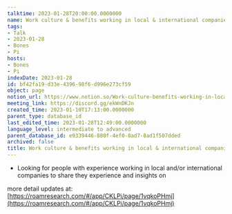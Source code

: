 ```yaml
---
talktime: 2023-01-28T20:00:00.0000000
name: Work culture & benefits working in local & international companies
tags:
- Talk
- 2023-01-28
- Bones
- Pi
hosts:
- Bones
- Pi
indexDate: 2023-01-28
id: bf42fa19-d33e-4396-98f6-d996e273cf59
object: page
notion_url: https://www.notion.so/Work-culture-benefits-working-in-local-international-companies-bf42fa19d33e439698f6d996e273cf59
meeting_link: https://discord.gg/ekWnDKJn
created_time: 2023-01-10T17:13:00.0000000
parent_type: database_id
last_edited_time: 2023-01-28T12:49:00.0000000
language_level: intermediate to advanced
parent_database_id: e9339446-880f-4ef0-8ad7-8ad1f507dded
archived: false
title: Work culture & benefits working in local & international companies
---
```


   - Looking for people with experience working in local and/or international companies to share they experience and insights on

more detail updates at:
[https://roamresearch.com/#/app/CKLPi/page/1vqkoPHmj](https://roamresearch.com/#/app/CKLPi/page/1vqkoPHmj)

























